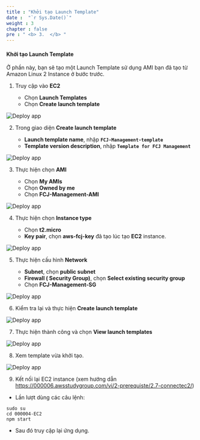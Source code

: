 ```yaml
---
title : "Khởi tạo Launch Template"
date :  "`r Sys.Date()`" 
weight : 3
chapter : false
pre : " <b> 3.  </b> "
---
```


#### Khởi tạo Launch Template

Ở phần này, bạn sẽ tạo một Launch Template sử dụng AMI bạn đã tạo từ Amazon Linux 2 Instance ở bước trước.

1. Truy cập vào **EC2**

   - Chọn **Launch Templates**
   - Chọn **Create launch template**

![Deploy app](/images/13/0001.png?featherlight=false&width=90pc)

2. Trong giao diện **Create launch template**

    - **Launch template name**, nhập **```FCJ-Management-template```**
    - **Template version description**, nhập **```Template for FCJ Management```**

![Deploy app](/images/13/0002.png?featherlight=false&width=90pc)

3. Thực hiện chọn **AMI**

   - Chọn **My AMIs**
   - Chọn **Owned by me**
   - Chọn **FCJ-Management-AMI**

![Deploy app](/images/13/0003.png?featherlight=false&width=90pc)

4. Thực hiện chọn **Instance type**

   - Chọn **t2.micro**
   - **Key pair**, chọn **aws-fcj-key** đã tạo lúc tạo **EC2** instance.

![Deploy app](/images/13/0004.png?featherlight=false&width=90pc)

5. Thực hiện cấu hình **Network**

   - **Subnet**, chọn **public subnet**
   - **Firewall ( Security Group)**, chọn **Select existing security group**
   - Chọn **FCJ-Management-SG**

![Deploy app](/images/13/0005.png?featherlight=false&width=90pc)

6. Kiểm tra lại và thực hiện **Create launch template**

![Deploy app](/images/13/0006.png?featherlight=false&width=90pc)

7. Thực hiện thành công và chọn **View launch templates**

![Deploy app](/images/13/0007.png?featherlight=false&width=90pc)

8. Xem template vừa khởi tạo.

![Deploy app](/images/13/0008.png?featherlight=false&width=90pc)

9. Kết nối lại EC2 instance (xem hướng dẫn https://000006.awsstudygroup.com/vi/2-prerequiste/2.7-connectec2/)
- Lần lượt dùng các câu lệnh:

```
sudo su
cd 000004-EC2
npm start
```

- Sau đó truy cập lại ứng dụng. 
